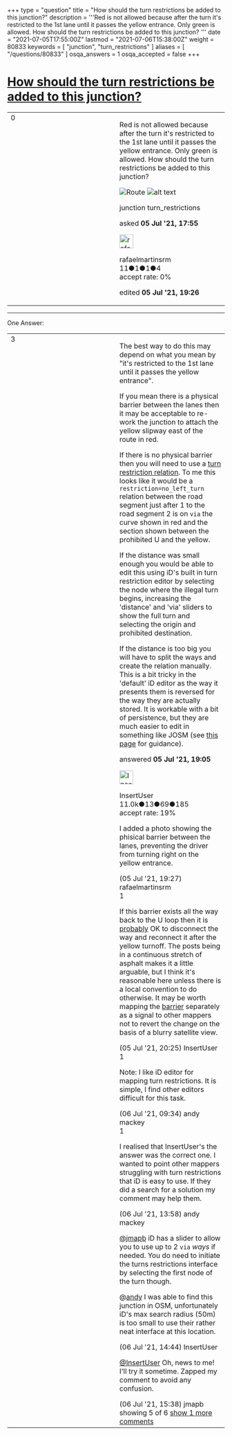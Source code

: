 +++
type = "question"
title = "How should the turn restrictions be added to this junction?"
description = '''Red is not allowed because after the turn it&#x27;s restricted to the 1st lane until it passes the yellow entrance. Only green is allowed. How should the turn restrictions be added to this junction?  '''
date = "2021-07-05T17:55:00Z"
lastmod = "2021-07-06T15:38:00Z"
weight = 80833
keywords = [ "junction", "turn_restrictions" ]
aliases = [ "/questions/80833" ]
osqa_answers = 1
osqa_accepted = false
+++

<div class="headNormal">

# [How should the turn restrictions be added to this junction?](/questions/80833/how-should-the-turn-restrictions-be-added-to-this-junction)

</div>

<div id="main-body">

<div id="askform">

<table id="question-table" style="width:100%;">
<colgroup>
<col style="width: 50%" />
<col style="width: 50%" />
</colgroup>
<tbody>
<tr>
<td style="width: 30px; vertical-align: top"><div class="vote-buttons">
<span id="post-80833-upvote" class="ajax-command post-vote up" rel="nofollow" title="I like this post (click again to cancel)"> </span>
<div id="post-80833-score" class="post-score" title="current number of votes">
0
</div>
<span id="post-80833-downvote" class="ajax-command post-vote down" rel="nofollow" title="I dont like this post (click again to cancel)"> </span> <span id="favorite-mark" class="ajax-command favorite-mark" rel="nofollow" title="mark/unmark this question as favorite (click again to cancel)"> </span>
<div id="favorite-count" class="favorite-count">
&#10;</div>
</div></td>
<td><div id="item-right">
<div class="question-body">
<p>Red is not allowed because after the turn it's restricted to the 1st lane until it passes the yellow entrance. Only green is allowed. How should the turn restrictions be added to this junction?</p>
<p><img src="/upfiles/route_ECRGfuO.png" alt="Route" /> <img src="https://i.imgur.com/gqa6G7V.png" alt="alt text" /></p>
</div>
<div id="question-tags" class="tags-container tags">
<span class="post-tag tag-link-junction" rel="tag" title="see questions tagged &#39;junction&#39;">junction</span> <span class="post-tag tag-link-turn_restrictions" rel="tag" title="see questions tagged &#39;turn_restrictions&#39;">turn_restrictions</span>
</div>
<div id="question-controls" class="post-controls">
&#10;</div>
<div class="post-update-info-container">
<div class="post-update-info post-update-info-user">
<p>asked <strong>05 Jul '21, 17:55</strong></p>
<img src="https://secure.gravatar.com/avatar/5251709eae3d3cb648f498bbd4af06dd?s=32&amp;d=identicon&amp;r=g" class="gravatar" width="32" height="32" alt="rafaelmartinsrm&#39;s gravatar image" />
<p><span>rafaelmartinsrm</span><br />
<span class="score" title="11 reputation points">11</span><span title="1 badges"><span class="badge1">●</span><span class="badgecount">1</span></span><span title="1 badges"><span class="silver">●</span><span class="badgecount">1</span></span><span title="4 badges"><span class="bronze">●</span><span class="badgecount">4</span></span><br />
<span class="accept_rate" title="Rate of the user&#39;s accepted answers">accept rate:</span> <span title="rafaelmartinsrm has no accepted answers">0%</span></p>
</img>
</div>
<div class="post-update-info post-update-info-edited">
<p><span> edited <strong>05 Jul '21, 19:26</strong> </span></p>
</div>
</div>
<div id="comments-container-80833" class="comments-container">
&#10;</div>
<div id="comment-tools-80833" class="comment-tools">
&#10;</div>
<div class="clear">
&#10;</div>
<div id="comment-80833-form-container" class="comment-form-container">
&#10;</div>
<div class="clear">
&#10;</div>
</div></td>
</tr>
</tbody>
</table>

------------------------------------------------------------------------

<div class="tabBar">

<span id="sort-top"></span>

<div class="headQuestions">

One Answer:

</div>

</div>

<span id="80834"></span>

<div id="answer-container-80834" class="answer">

<table style="width:100%;">
<colgroup>
<col style="width: 50%" />
<col style="width: 50%" />
</colgroup>
<tbody>
<tr>
<td style="width: 30px; vertical-align: top"><div class="vote-buttons">
<span id="post-80834-upvote" class="ajax-command post-vote up" rel="nofollow" title="I like this post (click again to cancel)"> </span>
<div id="post-80834-score" class="post-score" title="current number of votes">
3
</div>
<span id="post-80834-downvote" class="ajax-command post-vote down" rel="nofollow" title="I dont like this post (click again to cancel)"> </span>
</div></td>
<td><div class="item-right">
<div class="answer-body">
<p>The best way to do this may depend on what you mean by "it's restricted to the 1st lane until it passes the yellow entrance".</p>
<p>If you mean there is a physical barrier between the lanes then it may be acceptable to re-work the junction to attach the yellow slipway east of the route in red.</p>
<p>If there is no physical barrier then you will need to use a <a href="https://wiki.openstreetmap.org/wiki/Relation:restriction">turn restriction relation</a>. To me this looks like it would be a <code>restriction=no_left_turn</code> relation between the road segment just after 1 to the road segment 2 is on <code>via</code> the curve shown in red and the section shown between the prohibited U and the yellow.</p>
<p>If the distance was small enough you would be able to edit this using iD's built in turn restriction editor by selecting the node where the illegal turn begins, increasing the 'distance' and 'via' sliders to show the full turn and selecting the origin and prohibited destination.</p>
<p>If the distance is too big you will have to split the ways and create the relation manually. This is a bit tricky in the 'default' iD editor as the way it presents them is reversed for the way they are actually stored. It is workable with a bit of persistence, but they are much easier to edit in something like JOSM (see <a href="https://wiki.openstreetmap.org/wiki/JOSM_Relations_and_Turn_Based_Restrictions">this page</a> for guidance).</p>
</div>
<div class="answer-controls post-controls">
&#10;</div>
<div class="post-update-info-container">
<div class="post-update-info post-update-info-user">
<p>answered <strong>05 Jul '21, 19:05</strong></p>
<img src="https://secure.gravatar.com/avatar/ec8a0cf213f9797ad1c1ae2c28c2332d?s=32&amp;d=identicon&amp;r=g" class="gravatar" width="32" height="32" alt="InsertUser&#39;s gravatar image" />
<p><span>InsertUser</span><br />
<span class="score" title="11005 reputation points"><span>11.0k</span></span><span title="13 badges"><span class="badge1">●</span><span class="badgecount">13</span></span><span title="69 badges"><span class="silver">●</span><span class="badgecount">69</span></span><span title="185 badges"><span class="bronze">●</span><span class="badgecount">185</span></span><br />
<span class="accept_rate" title="Rate of the user&#39;s accepted answers">accept rate:</span> <span title="InsertUser has 73 accepted answers">19%</span></p>
</img>
</div>
</div>
<div id="comments-container-80834" class="comments-container">
<span id="80835"></span>
<div id="comment-80835" class="comment">
<div id="post-80835-score" class="comment-score">
&#10;</div>
<div class="comment-text">
<p>I added a photo showing the phisical barrier between the lanes, preventing the driver from turning right on the yellow entrance.</p>
</div>
<div id="comment-80835-info" class="comment-info">
<span class="comment-age">(05 Jul '21, 19:27)</span> <span class="comment-user userinfo">rafaelmartinsrm</span>
</div>
</div>
<span id="80836"></span>
<div id="comment-80836" class="comment">
<div id="post-80836-score" class="comment-score">
1
</div>
<div class="comment-text">
<p>If this barrier exists all the way back to the U loop then it is <a href="https://wiki.openstreetmap.org/wiki/Editing_Standards_and_Conventions#Divided_highways">probably</a> OK to disconnect the way and reconnect it after the yellow turnoff. The posts being in a continuous stretch of asphalt makes it a little arguable, but I think it's reasonable here unless there is a local convention to do otherwise. It may be worth mapping the <a href="https://wiki.openstreetmap.org/wiki/Tag:barrier%3Dbollard">barrier</a> separately as a signal to other mappers not to revert the change on the basis of a blurry satellite view.</p>
</div>
<div id="comment-80836-info" class="comment-info">
<span class="comment-age">(05 Jul '21, 20:25)</span> <span class="comment-user userinfo">InsertUser</span>
</div>
</div>
<span id="80838"></span>
<div id="comment-80838" class="comment">
<div id="post-80838-score" class="comment-score">
1
</div>
<div class="comment-text">
<p>Note: I like iD editor for mapping turn restrictions. It is simple, I find other editors difficult for this task.</p>
</div>
<div id="comment-80838-info" class="comment-info">
<span class="comment-age">(06 Jul '21, 09:34)</span> <span class="comment-user userinfo">andy mackey</span>
</div>
</div>
<span id="80840"></span>
<div id="comment-80840" class="comment">
<div id="post-80840-score" class="comment-score">
1
</div>
<div class="comment-text">
<p>I realised that InsertUser's the answer was the correct one. I wanted to point other mappers struggling with turn restrictions that iD is easy to use. If they did a search for a solution my comment may help them.</p>
</div>
<div id="comment-80840-info" class="comment-info">
<span class="comment-age">(06 Jul '21, 13:58)</span> <span class="comment-user userinfo">andy mackey</span>
</div>
</div>
<span id="80842"></span>
<div id="comment-80842" class="comment">
<div id="post-80842-score" class="comment-score">
&#10;</div>
<div class="comment-text">
<p><a href="https://help.openstreetmap.org/users/14350/jmapb"></a><a href="https://help.openstreetmap.org/users/14350/jmapb">@jmapb</a> iD has a slider to allow you to use up to 2 <code>via</code> <em>ways</em> if needed. You do need to initiate the turns restrictions interface by selecting the first node of the turn though.</p>
<p>@<a href="https://help.openstreetmap.org/users/644/andy-mackey">andy</a> I was able to find this junction in OSM, unfortunately iD's max search radius (50m) is too small to use their rather neat interface at this location.</p>
</div>
<div id="comment-80842-info" class="comment-info">
<span class="comment-age">(06 Jul '21, 14:44)</span> <span class="comment-user userinfo">InsertUser</span>
</div>
</div>
<span id="80843"></span>
<div id="comment-80843" class="comment not_top_scorer">
<div id="post-80843-score" class="comment-score">
&#10;</div>
<div class="comment-text">
<p><a href="https://help.openstreetmap.org/users/4426/insertuser">@InsertUser</a> Oh, news to me! I'll try it sometime. Zapped my comment to avoid any confusion.</p>
</div>
<div id="comment-80843-info" class="comment-info">
<span class="comment-age">(06 Jul '21, 15:38)</span> <span class="comment-user userinfo">jmapb</span>
</div>
</div>
</div>
<div id="comment-tools-80834" class="comment-tools">
<span class="comments-showing"> showing 5 of 6 </span> <a href="#" class="show-all-comments-link">show 1 more comments</a>
</div>
<div class="clear">
&#10;</div>
<div id="comment-80834-form-container" class="comment-form-container">
&#10;</div>
<div class="clear">
&#10;</div>
</div></td>
</tr>
</tbody>
</table>

</div>

<div class="paginator-container-left">

</div>

</div>

</div>

